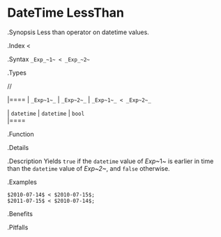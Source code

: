 # DateTime LessThan

.Synopsis
Less than operator on datetime values.

.Index
<

.Syntax
`_Exp_~1~ < _Exp_~2~`

.Types

//

|====
| `_Exp~1~_`      | `_Exp~2~_`      | `_Exp~1~_ < _Exp~2~_` 

| `datetime`     |  `datetime`    | `bool`              
|====

.Function

.Details

.Description
Yields `true` if the `datetime` value of _Exp_~1~ is earlier in time than the `datetime` value
of _Exp~2~_, and `false` otherwise.

.Examples
```rascal-shell
$2010-07-14$ < $2010-07-15$;
$2011-07-15$ < $2010-07-14$;
```

.Benefits

.Pitfalls

